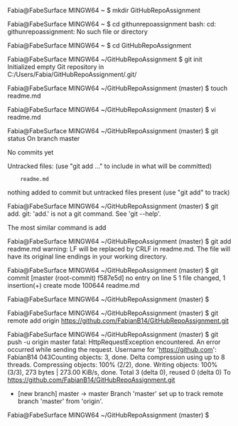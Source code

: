 Fabia@FabeSurface MINGW64 ~
$ mkdir GitHubRepoAssignment

Fabia@FabeSurface MINGW64 ~
$ cd githunrepoassignment
bash: cd: githunrepoassignment: No such file or directory

Fabia@FabeSurface MINGW64 ~
$ cd GitHubRepoAssignment

Fabia@FabeSurface MINGW64 ~/GitHubRepoAssignment
$ git init
Initialized empty Git repository in C:/Users/Fabia/GitHubRepoAssignment/.git/

Fabia@FabeSurface MINGW64 ~/GitHubRepoAssignment (master)
$ touch readme.md

Fabia@FabeSurface MINGW64 ~/GitHubRepoAssignment (master)
$ vi readme.md

Fabia@FabeSurface MINGW64 ~/GitHubRepoAssignment (master)
$ git status
On branch master

No commits yet

Untracked files:
  (use "git add <file>..." to include in what will be committed)

        readme.md

nothing added to commit but untracked files present (use "git add" to track)

Fabia@FabeSurface MINGW64 ~/GitHubRepoAssignment (master)
$ git add.
git: 'add.' is not a git command. See 'git --help'.

The most similar command is
        add

Fabia@FabeSurface MINGW64 ~/GitHubRepoAssignment (master)
$ git add readme.md
warning: LF will be replaced by CRLF in readme.md.
The file will have its original line endings in your working directory.

Fabia@FabeSurface MINGW64 ~/GitHubRepoAssignment (master)
$ git commit
[master (root-commit) f587e5d] no entry on line 5
 1 file changed, 1 insertion(+)
 create mode 100644 readme.md

Fabia@FabeSurface MINGW64 ~/GitHubRepoAssignment (master)
$

Fabia@FabeSurface MINGW64 ~/GitHubRepoAssignment (master)
$ git remote add origin https://github.com/FabianB14/GitHubRepoAssignment.git

Fabia@FabeSurface MINGW64 ~/GitHubRepoAssignment (master)
$ git push -u origin master
fatal: HttpRequestException encountered.
   An error occurred while sending the request.
Username for 'https://github.com': FabianB14
043Counting objects: 3, done.
Delta compression using up to 8 threads.
Compressing objects: 100% (2/2), done.
Writing objects: 100% (3/3), 273 bytes | 273.00 KiB/s, done.
Total 3 (delta 0), reused 0 (delta 0)
To https://github.com/FabianB14/GitHubRepoAssignment.git
 * [new branch]      master -> master
Branch 'master' set up to track remote branch 'master' from 'origin'.

Fabia@FabeSurface MINGW64 ~/GitHubRepoAssignment (master)
$

